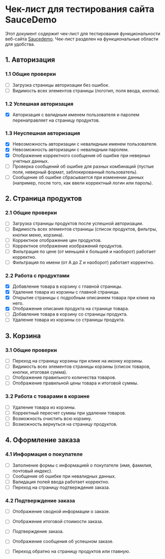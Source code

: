 # Чек-лист для тестирования сайта SauceDemo

Этот документ содержит чек-лист для тестирования функциональности веб-сайта [Saucedemo](https://www.saucedemo.com/). Чек-лист разделен на функциональные области для удобства.

## 1. Авторизация

### 1.1 Общие проверки
*   [ ] Загрузка страницы авторизации без ошибок.
*   [ ] Видимость всех элементов страницы (логотип, поля ввода, кнопка).

### 1.2 Успешная авторизация
*   [x] Авторизация с валидным именем пользователя и паролем перенаправляет на страницу продуктов.

### 1.3 Неуспешная авторизация
*   [x] Невозможность авторизации с невалидным именем пользователя.
*   [x] Невозможность авторизации с невалидным паролем.
*   [x] Отображение корректного сообщения об ошибке при неверных учетных данных.
*   [ ] Проверка сообщений об ошибке для разных комбинаций (пустые поля, неверный формат, заблокированный пользователь).
*   [ ] Сообщение об ошибке сбрасывается при изменении данных (например, после того, как ввели корректный логин или пароль).

## 2. Страница продуктов

### 2.1 Общие проверки
*   [ ] Загрузка страницы продуктов после успешной авторизации.
*   [ ] Видимость всех элементов страницы (список продуктов, фильтры, кнопки меню, корзина).
*   [ ] Корректное отображение цен продуктов.
*   [ ] Корректное отображение изображений продуктов.
*   [ ] Фильтрация по цене (от меньшей к большей и наоборот) работает корректно.
*   [ ] Фильтрация по имени (от A до Z и наоборот) работает корректно.

### 2.2 Работа с продуктами
*   [x] Добавление товара в корзину с главной страницы.
*   [x] Удаление товара из корзины с главной страницы.
*   [x] Открытие страницы с подробным описанием товара при клике на него.
*   [x] Отображение описания продукта на странице товара.
*   [ ] Добавление товара в корзину со страницы продукта.
*   [ ] Удаление товара из корзины со страницы продукта.

## 3. Корзина

### 3.1 Общие проверки
*   [ ] Переход на страницу корзины при клике на иконку корзины.
*   [ ] Видимость всех элементов страницы корзины (список товаров, кнопки, итоговая сумма).
*   [ ] Отображение правильного количества товаров.
*   [ ] Отображение правильной цены товара и итоговой суммы.

### 3.2 Работа с товарами в корзине
*   [ ] Удаление товара из корзины.
*   [ ] Корректный пересчет суммы при удалении товаров.
*   [ ] Возможность очистить всю корзину.
*   [ ] Возможность вернуться на страницу продуктов.

## 4. Оформление заказа

### 4.1 Информация о покупателе
*   [ ] Заполнение формы с информацией о покупателе (имя, фамилия, почтовый индекс).
*   [ ] Сообщение об ошибке при невалидных данных.
*   [ ] Валидация полей ввода работает корректно.
*   [ ] Переход на страницу подтверждения заказа.

### 4.2 Подтверждение заказа
*   [ ] Отображение сводной информации о заказе.
*   [ ] Отображение итоговой стоимости заказа.
*   [ ] Подтверждение заказа.
*   [ ] Отображение сообщения об успешном заказе.
*   [ ] Переход обратно на страницу продуктов или главную.

